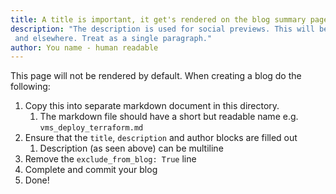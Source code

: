 ```yaml
---
title: A title is important, it get's rendered on the blog summary page.
description: "The description is used for social previews. This will be seen on linkedin, and the blog summary page.
 and elsewhere. Treat as a single paragraph."
author: You name - human readable
---
```


This page will not be rendered by default.
When creating a blog do the following:

1. Copy this into separate markdown document in this directory.
   1. The markdown file should have a short but readable name e.g. `vms_deploy_terraform.md`
2. Ensure that the `title`, `description` and author blocks are filled out
   1. Description (as seen above) can be multiline
3. Remove the `exclude_from_blog: True` line
4. Complete and commit your blog
5. Done!